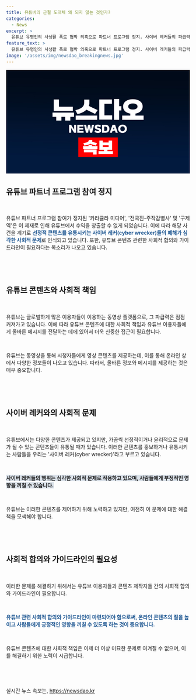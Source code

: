 ```yaml
---
title: 유튜버의 근절 도대체 왜 되지 않는 것인가?
categories:
  - News
excerpt: >
  유튜브 유명인의 사생활 폭로 협박 의혹으로 파트너 프로그램 정지. 사이버 레커들의 파급력과 사회적 문제에 대한 우려가 커지며 유튜브 콘텐츠에 대한 가이드라인 필요성이 대두되고 있음. (요약 길이: 150자)
feature_text: >
  유튜브 유명인의 사생활 폭로 협박 의혹으로 파트너 프로그램 정지. 사이버 레커들의 파급력과 사회적 문제에 대한 우려가 커지며 유튜브 콘텐츠에 대한 가이드라인 필요성이 대두되고 있음. (요약 길이: 150자)
image: '/assets/img/newsdao_breakingnews.jpg'
---
```


<p><img src="/assets/img/newsdao_breakingnews.jpg" alt="firstkoreanews 속보" /></p>

<h2>유튜브 파트너 프로그램 참여 정지</h2>

<p data-ke-size="size16">&nbsp;</p>

<p>유튜브 파트너 프로그램 참여가 정지된 '카라큘라 미디어', '전국진-주작감별사' 및 '구제역'은 이 제재로 인해 유튜브에서 수익을 창출할 수 없게 되었습니다. 이에 따라 해당 사건을 계기로 <b><span style="color: #1a5490;">선정적 콘텐츠를 유통시키는 사이버 레커(cyber wrecker)들의 폐해가 심각한 사회적 문제</span></b>로 인식되고 있습니다. 또한, 유튜브 콘텐츠 관련한 사회적 합의와 가이드라인이 필요하다는 목소리가 나오고 있습니다.</p>

<p data-ke-size="size16">&nbsp;</p>

<p data-ke-size="size16">&nbsp;</p>

<h2 data-ke-size="size26">유튜브 콘텐츠와 사회적 책임</h2>

<p data-ke-size="size16">&nbsp;</p>

<p>유튜브는 글로벌하게 많은 이용자들이 이용하는 동영상 플랫폼으로, 그 파급력은 점점 커져가고 있습니다. 이에 따라 유튜브 콘텐츠에 대한 사회적 책임과 유튜브 이용자들에게 올바른 메시지를 전달하는 데에 있어서 더욱 신중한 접근이 필요합니다. </p>

<p data-ke-size="size16">&nbsp;</p>

<p>유튜브는 동영상을 통해 시청자들에게 영상 콘텐츠를 제공하는데, 이를 통해 온라인 상에서 다양한 정보들이 나오고 있습니다. 따라서, 올바른 정보와 메시지를 제공하는 것은 매우 중요합니다. </p>

<p data-ke-size="size16">&nbsp;</p>

<p data-ke-size="size16">&nbsp;</p>

<h2 data-ke-size="size26">사이버 레커와의 사회적 문제</h2>

<p data-ke-size="size16">&nbsp;</p>

<p>유튜브에서는 다양한 콘텐츠가 제공되고 있지만, 가끔씩 선정적이거나 윤리적으로 문제가 될 수 있는 콘텐츠들이 유통될 때가 있습니다. 이러한 콘텐츠를 홍보하거나 유통시키는 사람들을 우리는 '사이버 레커(cyber wrecker)'라고 부르고 있습니다. </p>

<p data-ke-size="size16">&nbsp;</p>

<p><b><span style="background-color: #21538527;">사이버 레커들의 행위는 심각한 사회적 문제로 작용하고 있으며, 사람들에게 부정적인 영향을 끼칠 수 있습니다.</span></b></p>

<p data-ke-size="size16">&nbsp;</p>

<p>유튜브는 이러한 콘텐츠를 제어하기 위해 노력하고 있지만, 여전히 이 문제에 대한 해결책을 모색해야 합니다. </p>

<p data-ke-size="size16">&nbsp;</p>

<p data-ke-size="size16">&nbsp;</p>

<h2 data-ke-size="size26">사회적 합의와 가이드라인의 필요성</h2>

<p data-ke-size="size16">&nbsp;</p>

<p>이러한 문제를 해결하기 위해서는 유튜브 이용자들과 콘텐츠 제작자들 간의 사회적 합의와 가이드라인이 필요합니다. </p>

<p data-ke-size="size16">&nbsp;</p>

<p><b><span style="color: #1a5490;">유튜브 관련 사회적 합의와 가이드라인이 마련되어야 함으로써, 온라인 콘텐츠의 질을 높이고 사람들에게 긍정적인 영향을 끼칠 수 있도록 하는 것이 중요합니다.</span></b></p>

<p data-ke-size="size16">&nbsp;</p>

<p>유튜브 콘텐츠에 대한 사회적 책임은 이제 더 이상 미묘한 문제로 여겨질 수 없으며, 이를 해결하기 위한 노력이 시급합니다. </p>

<p data-ke-size="size16">&nbsp;</p>

<p data-ke-size="size16">&nbsp;</p>

실시간 뉴스 속보는, <a href="https://newsdao.kr" rel="dofollow">https://newsdao.kr</a>


